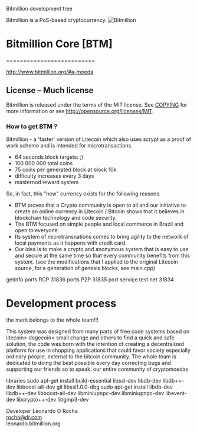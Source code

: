 
Bitmillion development tree

Bitmillion is a PoS-based cryptocurrency.
![Bitmillion](http://www.bitmillion.org/images/logo.png)

# Bitmillion Core [BTM]
==========================

http://www.bitmillion.org/#a-moeda

## License – Much license
Bitmillion is released under the terms of the MIT license. See [COPYING](COPYING)
for more information or see http://opensource.org/licenses/MIT.

### How to get BTM ?
Bitmillion - a 'faster' version of Litecoin which also uses scrypt
as a proof of work scheme and is intended for microtransactions.
 - 64 seconds block targets:  ;)
 - 100 000 000 total coins
 - 75 coins per generated block at block 10k
 - difficulty increases every 3 days
 - masternod reward system

So, in fact, this "new" currency exists for the following reasons.
- BTM proves that a Crypto community is open to all and our initiative to create an online currency in Litecoin / Bitcoin shows that it believes in blockchain technology and code security.
- The BTM focused on simple people and local commerce in Brazil and open to everyone.
- Its system of microtransnations comes to bring agility to the network of local payments as it happens with credit card.
- Our idea is to make a crypto and anonymous system that is easy to use and secure at the same time so that every community benefits from this system.
(see the modifications that I applied to the original Litecoin source,
for a generation of genesis blocks, see main.cpp)


getinfo 
ports RCP 31836
ports P2P 31835 
port serviçe test net 31834

Development process
===================
the merit belongs to the whole team!!!

This system was designed from many parts of free code systems based on litecoin> dogecoin> small change and others to find a quick and safe solution, the code was born with the intention of creating a decentralized platform for use in shopping applications that could favor society especially ordinary people, external to the bitcoin community.
The whole team is dedicated to doing the best possible every day correcting bugs and supporting our friends so to speak. our entire community of cryptomoedas


libraries
sudo apt-get install build-essential libssl-dev libdb-dev libdb++-dev libboost-all-dev git libssl1.0.0-dbg
sudo apt-get install libdb-dev libdb++-dev libboost-all-dev libminiupnpc-dev libminiupnpc-dev libevent-dev libcrypto++-dev libgmp3-dev




Developer Leonardo O Rocha  
rocha@dr.com  
leonardo.bitmillion.org

